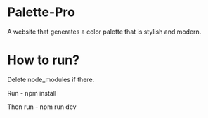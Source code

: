 # Palette-Pro

A website that generates a color palette that is stylish and modern.

# How to run?

Delete node_modules if there.

Run - npm install

Then run - npm run dev
